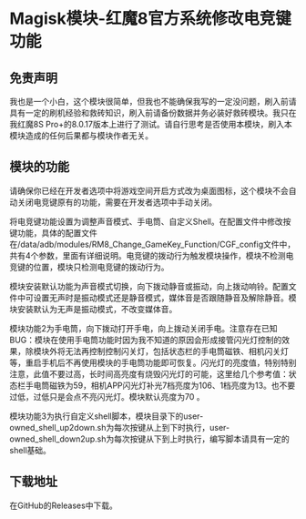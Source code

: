 # Magisk模块-红魔8官方系统修改电竞键功能

## 免责声明
我也是一个小白，这个模块很简单，但我也不能确保我写的一定没问题，刷入前请具有一定的刷机经验和救砖知识，刷入前请备份数据并务必装好救砖模块。我只在我红魔8S Pro+的8.0.17版本上进行了测试。请自行思考是否使用本模块，刷入本模块造成的任何后果都与模块作者无关。

## 模块的功能
请确保你已经在开发者选项中将游戏空间开启方式改为桌面图标，这个模块不会自动关闭电竞键原有的功能，需要在开发者选项中手动关闭。

将电竞键功能设置为调整声音模式、手电筒、自定义Shell。在配置文件中修改按键功能，具体的配置文件在/data/adb/modules/RM8_Change_GameKey_Function/CGF_config文件中，共有4个参数，里面有详细说明。电竞键的拨动行为触发模块操作，模块不检测电竞键的位置，模块只检测电竞键的拨动行为。

模块安装默认功能为声音模式切换，向下拨动静音或振动，向上拨动响铃。配置文件中可设置无声时是振动模式还是静音模式，媒体音是否跟随静音及解除静音。模块安装默认为无声是振动模式，不改变媒体音。

模块功能2为手电筒，向下拨动打开手电，向上拨动关闭手电。注意存在已知BUG：模块在使用手电筒功能时因为我不知道的原因会形成接管闪光灯控制的效果，除模块外将无法再控制控制闪关灯，包括状态栏的手电筒磁铁、相机闪关灯等，重启手机后不再使用模块的手电筒功能即可恢复。闪光灯的亮度值，特别特别注意，此值不要过高，长时间高亮度有烧毁闪光灯的可能，这里给几个参考值：状态栏手电筒磁铁为59，相机APP闪光灯补光7档亮度为106、1档亮度为13。也不要过低，过低只是会点不亮闪光灯。模块默认亮度为70 。

模块功能3为执行自定义shell脚本，模块目录下的user-owned_shell_up2down.sh为每次按键从上到下时执行，user-owned_shell_down2up.sh为每次按键从下到上时执行，编写脚本请具有一定的shell基础。

## 下载地址
在GitHub的Releases中下载。

